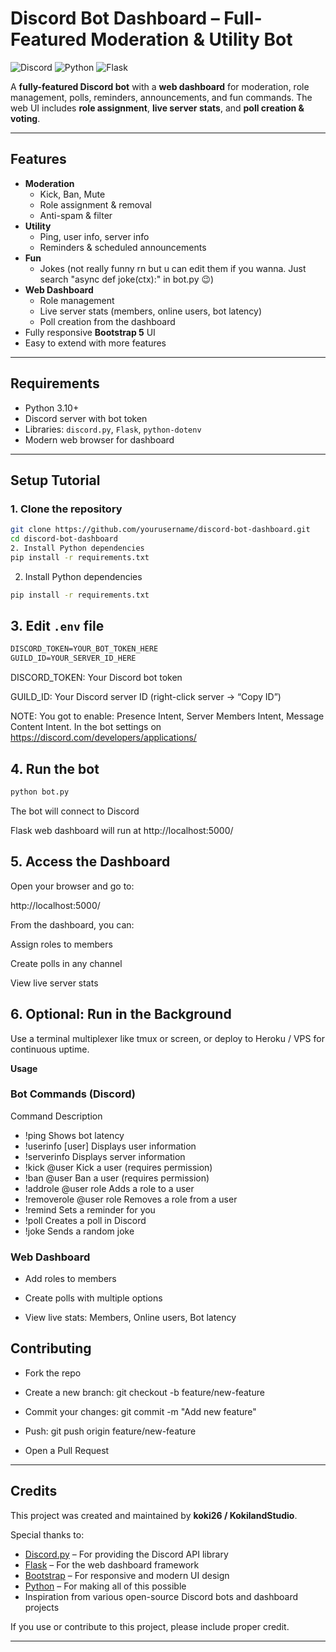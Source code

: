 # Discord Bot Dashboard – Full-Featured Moderation & Utility Bot

![Discord](https://img.shields.io/badge/Platform-Discord-blue)
![Python](https://img.shields.io/badge/Python-3.10+-blue)
![Flask](https://img.shields.io/badge/Flask-Web%20UI-lightgrey)

A **fully-featured Discord bot** with a **web dashboard** for moderation, role management, polls, reminders, announcements, and fun commands. The web UI includes **role assignment**, **live server stats**, and **poll creation & voting**.

---

## Features

- **Moderation**
  - Kick, Ban, Mute
  - Role assignment & removal
  - Anti-spam & filter
- **Utility**
  - Ping, user info, server info
  - Reminders & scheduled announcements
- **Fun**
  - Jokes (not really funny rn but u can edit them if you wanna. Just search "async def joke(ctx):" in bot.py 😉)
- **Web Dashboard**
  - Role management
  - Live server stats (members, online users, bot latency)
  - Poll creation from the dashboard
- Fully responsive **Bootstrap 5** UI
- Easy to extend with more features

---

## Requirements

- Python 3.10+  
- Discord server with bot token  
- Libraries: `discord.py`, `Flask`, `python-dotenv`  
- Modern web browser for dashboard  

---

## Setup Tutorial

### 1. Clone the repository

```bash
git clone https://github.com/yourusername/discord-bot-dashboard.git
cd discord-bot-dashboard
2. Install Python dependencies
pip install -r requirements.txt
```
2. Install Python dependencies
```bash
pip install -r requirements.txt
```

## 3. Edit `.env` file
```txt
DISCORD_TOKEN=YOUR_BOT_TOKEN_HERE
GUILD_ID=YOUR_SERVER_ID_HERE
```

DISCORD_TOKEN: Your Discord bot token

GUILD_ID: Your Discord server ID (right-click server → “Copy ID”)

NOTE: You got to enable: Presence Intent, Server Members Intent, Message Content Intent. In the bot settings on https://discord.com/developers/applications/

## 4. Run the bot
```bash
python bot.py
```

The bot will connect to Discord

Flask web dashboard will run at http://localhost:5000/

## 5. Access the Dashboard

Open your browser and go to:

http://localhost:5000/


From the dashboard, you can:

Assign roles to members

Create polls in any channel

View live server stats

## 6. Optional: Run in the Background

Use a terminal multiplexer like tmux or screen, or deploy to Heroku / VPS for continuous uptime.

**Usage**

### Bot Commands (Discord)

Command	Description
- !ping	Shows bot latency
- !userinfo [user]	Displays user information
- !serverinfo	Displays server information
- !kick @user	Kick a user (requires permission)
- !ban @user	Ban a user (requires permission)
- !addrole @user role	Adds a role to a user
- !removerole @user role	Removes a role from a user
- !remind <minutes> <task>	Sets a reminder for you
- !poll <question> <options>	Creates a poll in Discord
- !joke	Sends a random joke

### Web Dashboard

- Add roles to members

- Create polls with multiple options

- View live stats: Members, Online users, Bot latency


## Contributing

- Fork the repo

- Create a new branch: git checkout -b feature/new-feature

- Commit your changes: git commit -m "Add new feature"

- Push: git push origin feature/new-feature

- Open a Pull Request

---

## Credits

This project was created and maintained by **koki26 / KokilandStudio**.  

Special thanks to:

- [Discord.py](https://discordpy.readthedocs.io/) – For providing the Discord API library  
- [Flask](https://flask.palletsprojects.com/) – For the web dashboard framework  
- [Bootstrap](https://getbootstrap.com/) – For responsive and modern UI design  
- [Python](https://www.python.org/) – For making all of this possible  
- Inspiration from various open-source Discord bots and dashboard projects  

If you use or contribute to this project, please include proper credit.  

---
